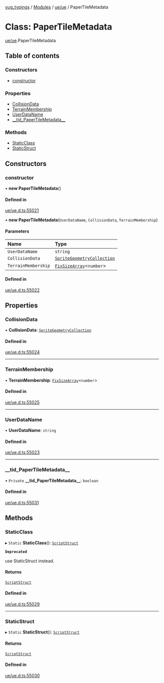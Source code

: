 [yug_typings](../README.md) / [Modules](../modules.md) / [ue/ue](../modules/ue_ue.md) / PaperTileMetadata

# Class: PaperTileMetadata

[ue/ue](../modules/ue_ue.md).PaperTileMetadata

## Table of contents

### Constructors

- [constructor](ue_ue.PaperTileMetadata.md#constructor)

### Properties

- [CollisionData](ue_ue.PaperTileMetadata.md#collisiondata)
- [TerrainMembership](ue_ue.PaperTileMetadata.md#terrainmembership)
- [UserDataName](ue_ue.PaperTileMetadata.md#userdataname)
- [\_\_tid\_PaperTileMetadata\_\_](ue_ue.PaperTileMetadata.md#__tid_papertilemetadata__)

### Methods

- [StaticClass](ue_ue.PaperTileMetadata.md#staticclass)
- [StaticStruct](ue_ue.PaperTileMetadata.md#staticstruct)

## Constructors

### constructor

• **new PaperTileMetadata**()

#### Defined in

[ue/ue.d.ts:55021](https://github.com/YugMetaverse/yug_typings/blob/b7d9b19/ue/ue.d.ts#L55021)

• **new PaperTileMetadata**(`UserDataName`, `CollisionData`, `TerrainMembership`)

#### Parameters

| Name | Type |
| :------ | :------ |
| `UserDataName` | `string` |
| `CollisionData` | [`SpriteGeometryCollection`](ue_ue.SpriteGeometryCollection.md) |
| `TerrainMembership` | [`FixSizeArray`](../interfaces/ue_puerts.FixSizeArray.md)<`number`\> |

#### Defined in

[ue/ue.d.ts:55022](https://github.com/YugMetaverse/yug_typings/blob/b7d9b19/ue/ue.d.ts#L55022)

## Properties

### CollisionData

• **CollisionData**: [`SpriteGeometryCollection`](ue_ue.SpriteGeometryCollection.md)

#### Defined in

[ue/ue.d.ts:55024](https://github.com/YugMetaverse/yug_typings/blob/b7d9b19/ue/ue.d.ts#L55024)

___

### TerrainMembership

• **TerrainMembership**: [`FixSizeArray`](../interfaces/ue_puerts.FixSizeArray.md)<`number`\>

#### Defined in

[ue/ue.d.ts:55025](https://github.com/YugMetaverse/yug_typings/blob/b7d9b19/ue/ue.d.ts#L55025)

___

### UserDataName

• **UserDataName**: `string`

#### Defined in

[ue/ue.d.ts:55023](https://github.com/YugMetaverse/yug_typings/blob/b7d9b19/ue/ue.d.ts#L55023)

___

### \_\_tid\_PaperTileMetadata\_\_

• `Private` **\_\_tid\_PaperTileMetadata\_\_**: `boolean`

#### Defined in

[ue/ue.d.ts:55031](https://github.com/YugMetaverse/yug_typings/blob/b7d9b19/ue/ue.d.ts#L55031)

## Methods

### StaticClass

▸ `Static` **StaticClass**(): [`ScriptStruct`](ue_ue.ScriptStruct.md)

**`Deprecated`**

use StaticStruct instead.

#### Returns

[`ScriptStruct`](ue_ue.ScriptStruct.md)

#### Defined in

[ue/ue.d.ts:55029](https://github.com/YugMetaverse/yug_typings/blob/b7d9b19/ue/ue.d.ts#L55029)

___

### StaticStruct

▸ `Static` **StaticStruct**(): [`ScriptStruct`](ue_ue.ScriptStruct.md)

#### Returns

[`ScriptStruct`](ue_ue.ScriptStruct.md)

#### Defined in

[ue/ue.d.ts:55030](https://github.com/YugMetaverse/yug_typings/blob/b7d9b19/ue/ue.d.ts#L55030)
